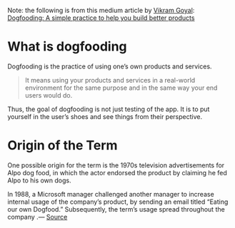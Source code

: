 
Note: the following is from this medium article by [Vikram Goyal](https://vikramgoyal2012.medium.com/?source=post_page-----b5954af4d5f7--------------------------------): [Dogfooding: A simple practice to help you build better products](https://medium.com/agileinsider/dogfooding-a-simple-practice-to-help-you-build-better-products-b5954af4d5f7)

# What is dogfooding

Dogfooding is the practice of using one’s own products and services.

> It means using your products and services in a real-world environment for the same purpose and in the same way your end users would do.

Thus, the goal of dogfooding is not just testing of the app. It is to put yourself in the user’s shoes and see things from their perspective.

# Origin of the Term

One possible origin for the term is the 1970s television advertisements for Alpo dog food, in which the actor endorsed the product by claiming he fed Alpo to his own dogs.

In 1988, a Microsoft manager challenged another manager to increase internal usage of the company’s product, by sending an email titled “Eating our own Dogfood.” Subsequently, the term’s usage spread throughout the company .— [Source](https://en.wikipedia.org/wiki/Eating_your_own_dog_food)